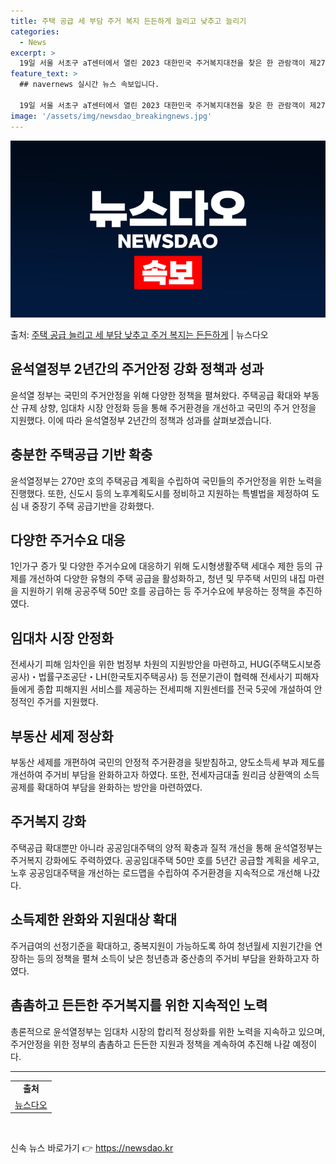 ```yaml
---
title: 주택 공급 세 부담 주거 복지 든든하게 늘리고 낮추고 늘리기
categories:
  - News
excerpt: >
  19일 서울 서초구 aT센터에서 열린 2023 대한민국 주거복지대전을 찾은 한 관람객이 제27회 LH 대학생…
feature_text: >
  ## navernews 실시간 뉴스 속보입니다.

  19일 서울 서초구 aT센터에서 열린 2023 대한민국 주거복지대전을 찾은 한 관람객이 제27회 LH 대학생…
image: '/assets/img/newsdao_breakingnews.jpg'
---
```


![뉴스다오 속보](/assets/img/newsdao_breakingnews.jpg)

<p>출처: <a href="https://newsdao.kr/3770" rel="dofollow">주택 공급 늘리고 세 부담 낮추고 주거 복지는 든든하게</a> | 뉴스다오</p>

<h2 data-ke-size="size26">윤석열정부 2년간의 주거안정 강화 정책과 성과</h2>

<p data-ke-size="size16">윤석열 정부는 국민의 주거안정을 위해 다양한 정책을 펼쳐왔다. 주택공급 확대와 부동산 규제 상향, 임대차 시장 안정화 등을 통해 주거환경을 개선하고 국민의 주거 안정을 지원했다. 이에 따라 윤석열정부 2년간의 정책과 성과를 살펴보겠습니다.</p>

<h2 data-ke-size="size24">충분한 주택공급 기반 확충</h2>
<p data-ke-size="size16">윤석열정부는 270만 호의 주택공급 계획을 수립하여 국민들의 주거안정을 위한 노력을 진행했다. 또한, 신도시 등의 노후계획도시를 정비하고 지원하는 특별법을 제정하여 도심 내 중장기 주택 공급기반을 강화했다. </p>

<h2 data-ke-size="size24">다양한 주거수요 대응</h2>
<p data-ke-size="size16">1인가구 증가 및 다양한 주거수요에 대응하기 위해 도시형생활주택 세대수 제한 등의 규제를 개선하여 다양한 유형의 주택 공급을 활성화하고, 청년 및 무주택 서민의 내집 마련을 지원하기 위해 공공주택 50만 호를 공급하는 등 주거수요에 부응하는 정책을 추진하였다.</p>

<h2 data-ke-size="size24">임대차 시장 안정화</h2>
<p data-ke-size="size16">전세사기 피해 임차인을 위한 범정부 차원의 지원방안을 마련하고, HUG(주택도시보증공사)・법률구조공단・LH(한국토지주택공사) 등 전문기관이 협력해 전세사기 피해자들에게 종합 피해지원 서비스를 제공하는 전세피해 지원센터를 전국 5곳에 개설하여 안정적인 주거를 지원했다.</p>

<h2 data-ke-size="size24">부동산 세제 정상화</h2>
<p data-ke-size="size16">부동산 세제를 개편하여 국민의 안정적 주거환경을 뒷받침하고, 양도소득세 부과 제도를 개선하여 주거비 부담을 완화하고자 하였다. 또한, 전세자금대출 원리금 상환액의 소득공제를 확대하여 부담을 완화하는 방안을 마련하였다.</p>

<h2 data-ke-size="size24">주거복지 강화</h2>
<p data-ke-size="size16">주택공급 확대뿐만 아니라 공공임대주택의 양적 확충과 질적 개선을 통해 윤석열정부는 주거복지 강화에도 주력하였다. 공공임대주택 50만 호를 5년간 공급할 계획을 세우고, 노후 공공임대주택을 개선하는 로드맵을 수립하여 주거환경을 지속적으로 개선해 나갔다.</p>

<h2 data-ke-size="size24">소득제한 완화와 지원대상 확대</h2>
<p data-ke-size="size16">주거급여의 선정기준을 확대하고, 중복지원이 가능하도록 하여 청년월세 지원기간을 연장하는 등의 정책을 펼쳐 소득이 낮은 청년층과 중산층의 주거비 부담을 완화하고자 하였다.</p>

<h2 data-ke-size="size24">촘촘하고 든든한 주거복지를 위한 지속적인 노력</h2>
<p data-ke-size="size16">총론적으로 윤석열정부는 임대차 시장의 합리적 정상화를 위한 노력을 지속하고 있으며, 주거안정을 위한 정부의 촘촘하고 든든한 지원과 정책을 계속하여 추진해 나갈 예정이다.</p>

<hr>

<table>
	<tr>
		<td style="text-align: center; height: 17px;"><b>출처</b></td>
	</tr>
	<tr>
		<td><a href="https://newsdao.kr/3770">뉴스다오</a></td>
	</tr>
</table>
<p data-ke-size="size16">&nbsp;</p> 

신속 뉴스 바로가기 👉 <a href="https://newsdao.kr" rel="dofollow">https://newsdao.kr</a>


